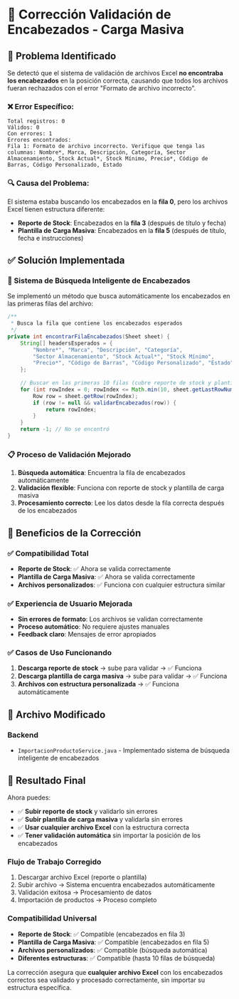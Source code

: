 # 🔧 Corrección Validación de Encabezados - Carga Masiva

## 🎯 **Problema Identificado**

Se detectó que el sistema de validación de archivos Excel **no encontraba los encabezados** en la posición correcta, causando que todos los archivos fueran rechazados con el error "Formato de archivo incorrecto".

### **❌ Error Específico:**
```
Total registros: 0
Válidos: 0
Con errores: 1
Errores encontrados:
Fila 1: Formato de archivo incorrecto. Verifique que tenga las columnas: Nombre*, Marca, Descripción, Categoría, Sector Almacenamiento, Stock Actual*, Stock Mínimo, Precio*, Código de Barras, Código Personalizado, Estado
```

### **🔍 Causa del Problema:**
El sistema estaba buscando los encabezados en la **fila 0**, pero los archivos Excel tienen estructura diferente:

- **Reporte de Stock**: Encabezados en la **fila 3** (después de título y fecha)
- **Plantilla de Carga Masiva**: Encabezados en la **fila 5** (después de título, fecha e instrucciones)

## ✅ **Solución Implementada**

### **🔄 Sistema de Búsqueda Inteligente de Encabezados**
Se implementó un método que busca automáticamente los encabezados en las primeras filas del archivo:

```java
/**
 * Busca la fila que contiene los encabezados esperados
 */
private int encontrarFilaEncabezados(Sheet sheet) {
    String[] headersEsperados = {
        "Nombre*", "Marca", "Descripción", "Categoría", 
        "Sector Almacenamiento", "Stock Actual*", "Stock Mínimo", 
        "Precio*", "Código de Barras", "Código Personalizado", "Estado"
    };
    
    // Buscar en las primeras 10 filas (cubre reporte de stock y plantilla)
    for (int rowIndex = 0; rowIndex <= Math.min(10, sheet.getLastRowNum()); rowIndex++) {
        Row row = sheet.getRow(rowIndex);
        if (row != null && validarEncabezados(row)) {
            return rowIndex;
        }
    }
    return -1; // No se encontró
}
```

### **📋 Proceso de Validación Mejorado**
1. **Búsqueda automática**: Encuentra la fila de encabezados automáticamente
2. **Validación flexible**: Funciona con reporte de stock y plantilla de carga masiva
3. **Procesamiento correcto**: Lee los datos desde la fila correcta después de los encabezados

## 🎯 **Beneficios de la Corrección**

### **✅ Compatibilidad Total**
- **Reporte de Stock**: ✅ Ahora se valida correctamente
- **Plantilla de Carga Masiva**: ✅ Ahora se valida correctamente
- **Archivos personalizados**: ✅ Funciona con cualquier estructura similar

### **✅ Experiencia de Usuario Mejorada**
- **Sin errores de formato**: Los archivos se validan correctamente
- **Proceso automático**: No requiere ajustes manuales
- **Feedback claro**: Mensajes de error apropiados

### **✅ Casos de Uso Funcionando**
1. **Descarga reporte de stock** → sube para validar → ✅ Funciona
2. **Descarga plantilla de carga masiva** → sube para validar → ✅ Funciona
3. **Archivos con estructura personalizada** → ✅ Funciona automáticamente

## 📁 **Archivo Modificado**

### **Backend**
- `ImportacionProductoService.java` - Implementado sistema de búsqueda inteligente de encabezados

## 🎉 **Resultado Final**

Ahora puedes:
- ✅ **Subir reporte de stock** y validarlo sin errores
- ✅ **Subir plantilla de carga masiva** y validarla sin errores
- ✅ **Usar cualquier archivo Excel** con la estructura correcta
- ✅ **Tener validación automática** sin importar la posición de los encabezados

### **Flujo de Trabajo Corregido**
1. Descargar archivo Excel (reporte o plantilla)
2. Subir archivo → Sistema encuentra encabezados automáticamente
3. Validación exitosa → Procesamiento de datos
4. Importación de productos → Proceso completo

### **Compatibilidad Universal**
- **Reporte de Stock**: ✅ Compatible (encabezados en fila 3)
- **Plantilla de Carga Masiva**: ✅ Compatible (encabezados en fila 5)
- **Archivos personalizados**: ✅ Compatible (búsqueda automática)
- **Diferentes estructuras**: ✅ Compatible (hasta 10 filas de búsqueda)

La corrección asegura que **cualquier archivo Excel** con los encabezados correctos sea validado y procesado correctamente, sin importar su estructura específica.

